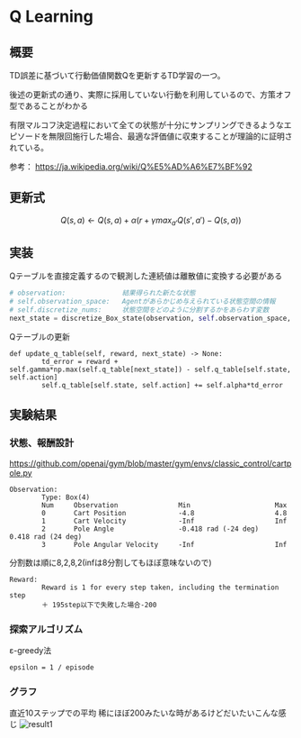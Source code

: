 # Q Learning
## 概要
TD誤差に基づいて行動価値関数Qを更新するTD学習の一つ。

後述の更新式の通り、実際に採用していない行動を利用しているので、方策オフ型であることがわかる

有限マルコフ決定過程において全ての状態が十分にサンプリングできるようなエピソードを無限回施行した場合、最適な評価値に収束することが理論的に証明されている。

参考： https://ja.wikipedia.org/wiki/Q%E5%AD%A6%E7%BF%92

## 更新式


```math
Q(s,a)←Q(s,a)+\alpha(r+\gamma max_{a'}Q(s', a') - Q(s,a))
```

## 実装

Qテーブルを直接定義するので観測した連続値は離散値に変換する必要がある

```python
# observation:              結果得られた新たな状態
# self.observation_space:   Agentがあらかじめ与えられている状態空間の情報
# self.discretize_nums:     状態空間をどのように分割するかをあらわす変数
next_state = discretize_Box_state(observation, self.observation_space, self.discretize_nums)
```

Qテーブルの更新
```
def update_q_table(self, reward, next_state) -> None:
        td_error = reward + self.gamma*np.max(self.q_table[next_state]) - self.q_table[self.state, self.action]
        self.q_table[self.state, self.action] += self.alpha*td_error
```

## 実験結果
### 状態、報酬設計
https://github.com/openai/gym/blob/master/gym/envs/classic_control/cartpole.py
```
Observation:
        Type: Box(4)
        Num     Observation               Min                     Max
        0       Cart Position             -4.8                    4.8
        1       Cart Velocity             -Inf                    Inf
        2       Pole Angle                -0.418 rad (-24 deg)    0.418 rad (24 deg)
        3       Pole Angular Velocity     -Inf                    Inf
```
分割数は順に8,2,8,2(infは8分割してもほぼ意味ないので)

```
Reward:
        Reward is 1 for every step taken, including the termination step
        ＋ 195step以下で失敗した場合-200
```

### 探索アルゴリズム
ε-greedy法
```
epsilon = 1 / episode
```

### グラフ
直近10ステップでの平均
稀にほぼ200みたいな時があるけどだいたいこんな感じ
![result1](https://user-images.githubusercontent.com/32331100/90546872-a322df80-e1c5-11ea-8d01-f44f9a52812e.png)
